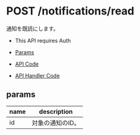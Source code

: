 # POST /notifications/read

通知を既読にします。

- This API requires Auth

- [Params](#params)
- [API Code](/src/endpoints/notifications/read.js)
- [API Handler Code](/src/handlers/web/notifications/read.js)

## params

name|description
---|---
id|対象の通知のID。
